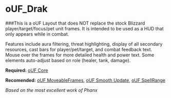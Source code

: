 # oUF_Drak

###This is a oUF Layout that does NOT replace the stock Blizzard player/target/focus/pet unit frames. It is intended to be used as a HUD that only appears while in combat.

Features include aura filtering, threat highlighting, display of all secondary resources, cast bars for player/pet/target, and combat feedback text. Mouse over the frames for more detailed health and power text. Some elements auto-adjust based on role (healer, tank, damage).

**Required:** [oUF Core](http://www.wowinterface.com/downloads/info9994-oUF.html "http://www.wowinterface.com/downloads/info9994-oUF.html")

**Recomended:** [oUF MoveableFrames](http://www.wowinterface.com/downloads/info15425-oUFMovableFrames.html "http://www.wowinterface.com/downloads/info15425-oUFMovableFrames.html"), [oUF Smooth Update](http://www.wowinterface.com/downloads/info11503-oUFSmoothUpdate.html "http://www.wowinterface.com/downloads/info11503-oUFSmoothUpdate.html"), [oUF SpellRange](http://www.wowinterface.com/downloads/info12839-oUFSpellRange.html "http://www.wowinterface.com/downloads/info12839-oUFSpellRange.html")

*Based on the most excellent work of Phanx*
